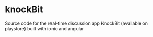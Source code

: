 # knockBit
Source code for the real-time discussion app KnockBit (available on playstore) built with ionic and angular
